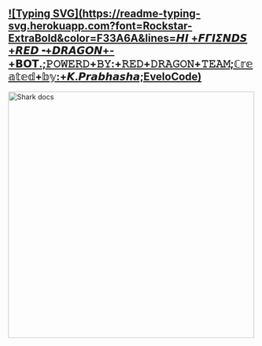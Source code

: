 ## [![Typing SVG](https://readme-typing-svg.herokuapp.com?font=Rockstar-ExtraBold&color=F33A6A&lines=𝞖𝞘 +𝙁𝞒𝞘𝞢𝞜𝘿𝙎 +𝙍𝙀𝘿╺+𝘿𝙍𝘼𝙂𝙊𝙉+-+𝗕𝗢𝗧.;𝙿𝙾𝚆𝙴𝚁𝙳+𝙱𝚈:+𝚁𝙴𝙳+𝙳𝚁𝙰𝙶𝙾𝙽+𝚃𝙴𝙰𝙼;ℂ𝕣𝕖𝕒𝕥𝕖𝕕+𝕓𝕪:+𝙆.𝙋𝙧𝙖𝙗𝙝𝙖𝙨𝙝𝙖;EveloCode)](http://www.reddragon.uf.uk.eu.org/)

<img alt="Shark docs" height="500" src="https://i.imgur.com/fjI1fbR.jpg">
